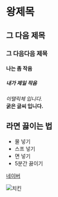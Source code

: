 # 왕제목
## 그 다음 제목
### 그 다음다음 제목
#### 나는 좀 작음
##### 내가 제일 작음 

*이탤릭체 입니다.* <br>
**굵은 글씨 입니다.**

## 라면 끓이는 법
- 물 넣기
- 스프 넣기
- 면 넣기
- 5분간 끓이기

[네이버](<http://www.naver.com>)

![치킨](<>)
